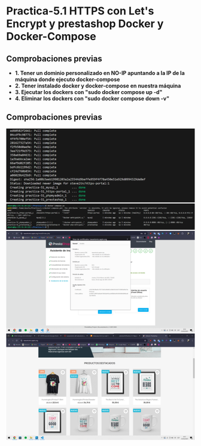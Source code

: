 # Practica-5.1 HTTPS con Let's Encrypt y prestashop Docker y Docker-Compose

## Comprobaciones previas
- **1. Tener un dominio personalizado en NO-IP apuntando a la IP de la máquina donde ejecuto docker-compose**
- **2. Tener instalado docker y docker-compose en nuestra máquina**
- **3. Ejecutar los dockers con "sudo docker compose up -d"**
- **4. Eliminar los dockers con "sudo docker compose down -v"**

## Comprobaciones previas
![Salida-Compose](capturas/salida-compose.png)
![Compose-ps](capturas/docker-compose-ps.png)
![Certificado-e-instalacion](capturas/certificado-instalacion.png)
![Tienda](capturas/tienda.png)
